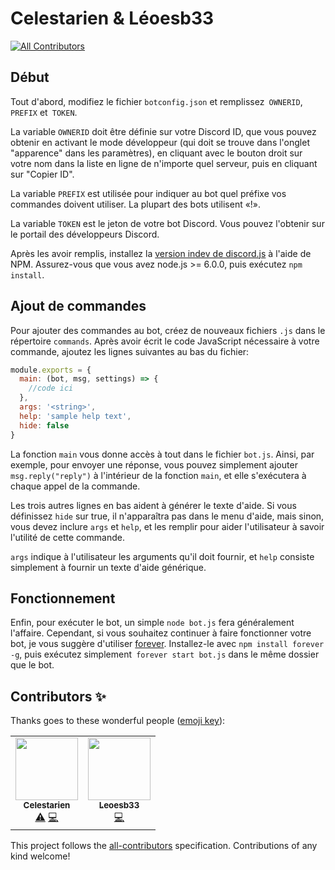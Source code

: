# Celestarien & Léoesb33
<!-- ALL-CONTRIBUTORS-BADGE:START - Do not remove or modify this section -->
[![All Contributors](https://img.shields.io/badge/all_contributors-2-orange.svg?style=flat-square)](#contributors-)
<!-- ALL-CONTRIBUTORS-BADGE:END -->

## Début

Tout d'abord, modifiez le fichier `botconfig.json` et remplissez` OWNERID`, `PREFIX` et` TOKEN`.

La variable `OWNERID` doit être définie sur votre Discord ID, que vous pouvez obtenir en activant le mode développeur (qui doit se trouve dans l'onglet "apparence" dans les paramètres), en cliquant avec le bouton droit sur votre nom dans la liste en ligne de n'importe quel serveur, puis en cliquant sur "Copier ID".

La variable `PREFIX` est utilisée pour indiquer au bot quel préfixe vos commandes doivent utiliser. La plupart des bots utilisent «!».

La variable `TOKEN` est le jeton de votre bot Discord. Vous pouvez l'obtenir sur le portail des développeurs Discord.

Après les avoir remplis, installez la [version indev de discord.js](https://github.com/hydrabolt/discord.js/) à l'aide de NPM. Assurez-vous que vous avez node.js >= 6.0.0, puis exécutez `npm install`. 

## Ajout de commandes

Pour ajouter des commandes au bot, créez de nouveaux fichiers `.js` dans le répertoire `commands`. Après avoir écrit le code JavaScript nécessaire à votre commande, ajoutez les lignes suivantes au bas du fichier:

```javascript
module.exports = {
  main: (bot, msg, settings) => {
	//code ici
  },
  args: '<string>',
  help: 'sample help text',
  hide: false
}
```

La fonction `main` vous donne accès à tout dans le fichier `bot.js`. Ainsi, par exemple, pour envoyer une réponse, vous pouvez simplement ajouter `msg.reply("reply")` à l'intérieur de la fonction `main`, et elle s'exécutera à chaque appel de la commande.

Les trois autres lignes en bas aident à générer le texte d'aide. Si vous définissez `hide` sur true, il n'apparaîtra pas dans le menu d'aide, mais sinon, vous devez inclure `args` et `help`, et les remplir pour aider l'utilisateur à savoir l'utilité de cette commande.

`args` indique à l'utilisateur les arguments qu'il doit fournir, et `help` consiste simplement à fournir un texte d'aide générique.

## Fonctionnement

Enfin, pour exécuter le bot, un simple `node bot.js` fera généralement l'affaire. Cependant, si vous souhaitez continuer à faire fonctionner votre bot, je vous suggère d'utiliser [forever](https://github.com/foreverjs/forever). Installez-le avec `npm install forever -g`, puis exécutez simplement` forever start bot.js` dans le même dossier que le bot.

## Contributors ✨

Thanks goes to these wonderful people ([emoji key](https://allcontributors.org/docs/en/emoji-key)):

<!-- ALL-CONTRIBUTORS-LIST:START - Do not remove or modify this section -->
<!-- prettier-ignore-start -->
<!-- markdownlint-disable -->
<table>
  <tr>
    <td align="center"><a href="https://github.com/Celestarien"><img src="https://avatars2.githubusercontent.com/u/43401854?v=4" width="100px;" alt=""/><br /><sub><b>Celestarien</b></sub></a><br /><a href="https://github.com/Celestarien/bot_discord_projet_infra/commits?author=Celestarien" title="Tests">⚠️</a> <a href="https://github.com/Celestarien/bot_discord_projet_infra/commits?author=Celestarien" title="Code">💻</a></td>
    <td align="center"><a href="https://github.com/Leoesb33"><img src="https://avatars1.githubusercontent.com/u/57182111?v=4" width="100px;" alt=""/><br /><sub><b>Leoesb33</b></sub></a><br /><a href="https://github.com/Celestarien/bot_discord_projet_infra/commits?author=Leoesb33" title="Code">💻</a></td>
  </tr>
</table>

<!-- markdownlint-enable -->
<!-- prettier-ignore-end -->
<!-- ALL-CONTRIBUTORS-LIST:END -->

This project follows the [all-contributors](https://github.com/all-contributors/all-contributors) specification. Contributions of any kind welcome!